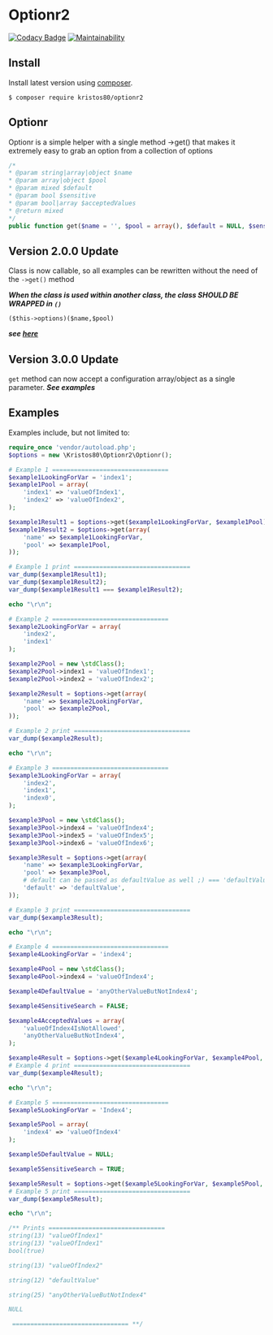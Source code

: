 # Optionr2

[![Codacy Badge](https://api.codacy.com/project/badge/Grade/3adeff3bb790438a887f79bc73456010)](https://app.codacy.com/app/kristos80/Optionr2?utm_source=github.com&utm_medium=referral&utm_content=kristos80/Optionr2&utm_campaign=Badge_Grade_Dashboard)
[![Maintainability](https://api.codeclimate.com/v1/badges/c06685bcf60ec4ec0d04/maintainability)](https://codeclimate.com/github/kristos80/Optionr2/maintainability)

## Install

Install latest version using [composer](https://getcomposer.org/).
```
$ composer require kristos80/optionr2
```

## Optionr
Optionr is a simple helper with a single method ->get() that makes it extremely easy to grab an option 
from a collection of options

```php
/*
* @param string|array|object $name
* @param array|object $pool
* @param mixed $default
* @param bool $sensitive
* @param bool|array $acceptedValues
* @return mixed
*/
public function get($name = '', $pool = array(), $default = NULL, $sensitive = FALSE, $acceptedValues = FALSE) 
```
## Version 2.0.0 Update
Class is now callable, so all examples can be rewritten without the need of the ```->get()``` method

***When the class is used within another class, the class SHOULD BE WRAPPED in `()`***

```($this->options)($name,$pool)```

***see [here](https://stackoverflow.com/questions/41460662/why-php-invoke-not-working-when-triggered-from-an-object-property)***

## Version 3.0.0 Update
```get``` method can now accept a configuration array/object as a single parameter. ***See examples*** 

## Examples
Examples include, but not limited to:

```php
require_once 'vendor/autoload.php';
$options = new \Kristos80\Optionr2\Optionr();

# Example 1 ================================
$example1LookingForVar = 'index1';
$example1Pool = array(
	'index1' => 'valueOfIndex1',
	'index2' => 'valueOfIndex2',
);

$example1Result1 = $options->get($example1LookingForVar, $example1Pool);
$example1Result2 = $options->get(array(
	'name' => $example1LookingForVar,
	'pool' => $example1Pool,
));

# Example 1 print ================================
var_dump($example1Result1);
var_dump($example1Result2);
var_dump($example1Result1 === $example1Result2);

echo "\r\n";

# Example 2 ================================
$example2LookingForVar = array(
	'index2',
	'index1'
);

$example2Pool = new \stdClass();
$example2Pool->index1 = 'valueOfIndex1';
$example2Pool->index2 = 'valueOfIndex2';

$example2Result = $options->get(array(
	'name' => $example2LookingForVar,
	'pool' => $example2Pool,
));

# Example 2 print ================================
var_dump($example2Result);

echo "\r\n";

# Example 3 ================================
$example3LookingForVar = array(
	'index2',
	'index1',
	'index0',
);

$example3Pool = new \stdClass();
$example3Pool->index4 = 'valueOfIndex4';
$example3Pool->index5 = 'valueOfIndex5';
$example3Pool->index6 = 'valueOfIndex6';

$example3Result = $options->get(array(
	'name' => $example3LookingForVar,
	'pool' => $example3Pool,
	# default can be passed as defaultValue as well ;) === 'defaultValue' => 'defaultValue'
	'default' => 'defaultValue',
));

# Example 3 print ================================
var_dump($example3Result);

echo "\r\n";

# Example 4 ================================
$example4LookingForVar = 'index4';

$example4Pool = new \stdClass();
$example4Pool->index4 = 'valueOfIndex4';

$example4DefaultValue = 'anyOtherValueButNotIndex4';

$example4SensitiveSearch = FALSE;

$example4AcceptedValues = array(
	'valueOfIndex4IsNotAllowed',
	'anyOtherValueButNotIndex4',
);

$example4Result = $options->get($example4LookingForVar, $example4Pool, $example4DefaultValue, $example4SensitiveSearch, $example4AcceptedValues);
# Example 4 print ================================
var_dump($example4Result);

echo "\r\n";

# Example 5 ================================
$example5LookingForVar = 'Index4';

$example5Pool = array(
	'index4' => 'valueOfIndex4'
);

$example5DefaultValue = NULL;

$example5SensitiveSearch = TRUE;

$example5Result = $options->get($example5LookingForVar, $example5Pool, $example5DefaultValue, $example5SensitiveSearch);
# Example 5 print ================================
var_dump($example5Result);

echo "\r\n";

/** Prints ================================
string(13) "valueOfIndex1"
string(13) "valueOfIndex1"
bool(true)

string(13) "valueOfIndex2"

string(12) "defaultValue"

string(25) "anyOtherValueButNotIndex4"

NULL

 ================================ **/
```
